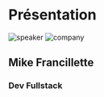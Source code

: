 <!-- .slide: class="speaker-slide" -->


# Présentation

![speaker](./assets/images/mfe.jpg)
![company](./assets/images/logo_sfeir_bleu_orange.png)

## Mike Francillette

### Dev Fullstack
<!-- .element: class="icon-rule icon-first" -->

